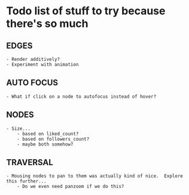 # Todo list of stuff to try because there's so much

## EDGES
    - Render additively?
    - Experiment with animation


## AUTO FOCUS
    - What if click on a node to autofocus instead of hover?

## NODES
    - Size...
        - based on liked_count?
        - based on followers_count?
        - maybe both somehow?

## TRAVERSAL
    - Mousing nodes to pan to them was actually kind of nice.  Explore this further...
        - Do we even need panzoom if we do this?